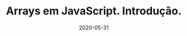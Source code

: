 ---
layout: page
title: "Arrays em JavaScript. Introdução."
date: 2020-05-31
type: video
description: Neste vídeo eu introduzo os ARRAYS em Javascript, que são uma estrutura onde podemos armazenar variáveis em sequência e acessá-las individualmente a qualquer momento. Veremos que Arrays são um tipo especial de Objetos em JavaScript.
entry_number: 41
youtube_video_id: fnI5wAnYP7Y
repository: 0041-arrays-curso-js-p5-parte18
has_code: false
has_p5: true
p5_code_id: Pv1qS1Bu1
tags: [Curso Javascript, P5, Arrays]
playlists: [Curso de JavaScript com P5.js]
permalink: /curso-javascript-p5-18/
---